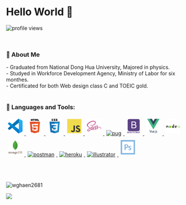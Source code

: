 # Hello World 👋

<!-- 計算個人檔案被觀看的次數 -->
![profile views](https://komarev.com/ghpvc/?username=wghaen2681)

<br>

<!-- 自我介紹 -->
<h3>📖 About Me</h3>
<div>- Graduated from National Dong Hua University, Majored in physics.</div>
<div>- Studyed in Workforce Development Agency, Ministry of Labor for six monthes.</div>
<div>- Certificated for both Web design class C and TOEIC gold.</div>

<br>

<!-- 使用語言與工具 -->
<h3>🔧 Languages and Tools:</h3>
<p>
  <a href="https://code.visualstudio.com/" target="_blank"> 
    <img src="https://raw.githubusercontent.com/github/explore/80688e429a7d4ef2fca1e82350fe8e3517d3494d/topics/visual-studio-code/visual-studio-code.png" width="40" height="40" style="margin: 5px" alt="Visual Studio Code"/>
  </a> 
  <a href="https://www.w3.org/html/" target="_blank"> 
    <img src="https://raw.githubusercontent.com/devicons/devicon/master/icons/html5/html5-original-wordmark.svg" width="40" height="40" style="margin: 5px" alt="html5"/> 
  </a> 
  <a href="https://www.w3schools.com/css/" target="_blank"> 
    <img src="https://raw.githubusercontent.com/devicons/devicon/master/icons/css3/css3-original-wordmark.svg" width="40" height="40" style="margin: 5px" alt="css3"/> 
  </a> 
  <a href="https://developer.mozilla.org/en-US/docs/Web/JavaScript" target="_blank"> 
    <img src="https://raw.githubusercontent.com/devicons/devicon/master/icons/javascript/javascript-original.svg" width="40" height="40" style="margin: 5px" alt="javascript"/> 
  </a> 
  <a href="https://sass-lang.com" target="_blank"> 
    <img src="https://raw.githubusercontent.com/devicons/devicon/master/icons/sass/sass-original.svg" width="40" height="40" style="margin: 5px" alt="sass"/> 
  </a> 
  <a href="https://pugjs.org" target="_blank"> 
    <img src="https://cdn.worldvectorlogo.com/logos/pug.svg" width="40" height="40" style="margin: 5px" alt="pug"/> 
  </a> 
  <a href="https://getbootstrap.com" target="_blank"> 
    <img src="https://raw.githubusercontent.com/devicons/devicon/master/icons/bootstrap/bootstrap-plain-wordmark.svg" width="40" height="40" style="margin: 5px" alt="bootstrap"/> 
  </a> 
  <a href="https://vuejs.org/" target="_blank"> 
    <img src="https://raw.githubusercontent.com/devicons/devicon/master/icons/vuejs/vuejs-original-wordmark.svg" width="40" height="40" style="margin: 5px" alt="vuejs"/> 
  </a> 
  <a href="https://nodejs.org" target="_blank"> 
    <img src="https://raw.githubusercontent.com/devicons/devicon/master/icons/nodejs/nodejs-original-wordmark.svg" width="40" height="40" style="margin: 5px" alt="nodejs"/> 
  </a> 
  <a href="https://www.mongodb.com/" target="_blank"> 
    <img src="https://raw.githubusercontent.com/devicons/devicon/master/icons/mongodb/mongodb-original-wordmark.svg" width="40" height="40" style="margin: 5px" alt="mongodb"/> 
  </a> 
  <a href="https://postman.com" target="_blank"> 
    <img src="https://www.vectorlogo.zone/logos/getpostman/getpostman-icon.svg" width="40" height="40" style="margin: 5px" alt="postman"/> 
  </a> 
  <a href="https://heroku.com" target="_blank"> 
    <img src="https://www.vectorlogo.zone/logos/heroku/heroku-icon.svg" width="40" height="40" style="margin: 5px" alt="heroku"/> 
  </a> 
  <a href="https://www.adobe.com/in/products/illustrator.html" target="_blank"> 
    <img src="https://www.vectorlogo.zone/logos/adobe_illustrator/adobe_illustrator-icon.svg" width="40" height="40" style="margin: 5px" alt="illustrator"/> 
  </a> 
  <a href="https://www.photoshop.com/en" target="_blank"> 
    <img src="https://raw.githubusercontent.com/devicons/devicon/master/icons/photoshop/photoshop-line.svg" width="40" height="40" style="margin: 5px" alt="photoshop"/> 
  </a> 
</p>

<br />
<br />

<!-- 統計圖表 -->
<p>
  <img src="https://github-readme-stats.vercel.app/api/top-langs?username=wghaen2681&show_icons=true&locale=en&layout=compact" alt="wghaen2681" />
</p>
<p>
  <img src="https://github-readme-stats.vercel.app/api?username=wghaen2681" />
</p>
